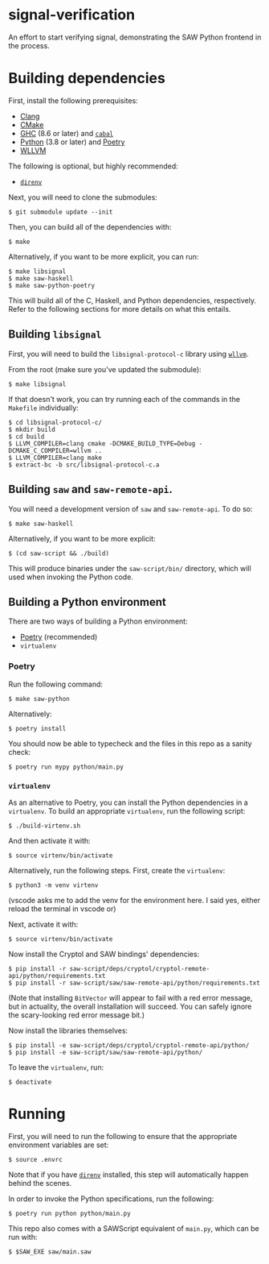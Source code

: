 # signal-verification

An effort to start verifying signal, demonstrating the SAW Python frontend in the process.

# Building dependencies

First, install the following prerequisites:

* [Clang](https://clang.llvm.org/)
* [CMake](https://cmake.org/)
* [GHC](https://www.haskell.org/ghc/) (8.6 or later) and [`cabal`](https://www.haskell.org/cabal/)
* [Python](https://www.python.org/) (3.8 or later) and [Poetry](https://python-poetry.org/)
* [WLLVM](https://github.com/travitch/whole-program-llvm)

The following is optional, but highly recommended:

* [`direnv`](https://direnv.net/)

Next, you will need to clone the submodules:

```
$ git submodule update --init
```

Then, you can build all of the dependencies with:

```
$ make
```

Alternatively, if you want to be more explicit, you can run:

```
$ make libsignal
$ make saw-haskell
$ make saw-python-poetry
```

This will build all of the C, Haskell, and Python dependencies, respectively.
Refer to the following sections for more details on what this entails.

## Building `libsignal`

First, you will need to build the `libsignal-protocol-c` library using
[`wllvm`](https://github.com/travitch/whole-program-llvm).

From the root (make sure you've updated the submodule):

```
$ make libsignal
```

If that doesn't work, you can try running each of the commands in the `Makefile` individually:

```
$ cd libsignal-protocol-c/
$ mkdir build
$ cd build
$ LLVM_COMPILER=clang cmake -DCMAKE_BUILD_TYPE=Debug -DCMAKE_C_COMPILER=wllvm ..
$ LLVM_COMPILER=clang make
$ extract-bc -b src/libsignal-protocol-c.a
```

## Building `saw` and `saw-remote-api`.

You will need a development version of `saw` and `saw-remote-api`. To do so:

```
$ make saw-haskell
```

Alternatively, if you want to be more explicit:

```
$ (cd saw-script && ./build)
```

This will produce binaries under the `saw-script/bin/` directory, which will
used when invoking the Python code.

## Building a Python environment

There are two ways of building a Python environment:

* [Poetry](https://python-poetry.org/) (recommended)
* `virtualenv`

### Poetry

Run the following command:

```
$ make saw-python
```

Alternatively:

```
$ poetry install
```

You should now be able to typecheck and the files in this repo as a sanity
check:

```
$ poetry run mypy python/main.py
```

### `virtualenv`

As an alternative to Poetry, you can install the Python dependencies in a
`virtualenv`. To build an appropriate `virtualenv`, run the following script:

```
$ ./build-virtenv.sh
```

And then activate it with:

```
$ source virtenv/bin/activate
```

Alternatively, run the following steps. First, create the `virtualenv`:

```
$ python3 -m venv virtenv
```

(vscode asks me to add the venv for the environment here. I said yes, either reload the terminal in vscode or)

Next, activate it with:

```
$ source virtenv/bin/activate
```

Now install the Cryptol and SAW bindings' dependencies:

```
$ pip install -r saw-script/deps/cryptol/cryptol-remote-api/python/requirements.txt
$ pip install -r saw-script/saw/saw-remote-api/python/requirements.txt
```

(Note that installing `BitVector` will appear to fail with a red error message,
but in actuality, the overall installation will succeed. You can safely ignore
the scary-looking red error message bit.)

Now install the libraries themselves:

```
$ pip install -e saw-script/deps/cryptol/cryptol-remote-api/python/
$ pip install -e saw-script/saw/saw-remote-api/python/
```

To leave the `virtualenv`, run:

```
$ deactivate
```

# Running

First, you will need to run the following to ensure that the appropriate
environment variables are set:

```
$ source .envrc
```

Note that if you have [`direnv`](https://direnv.net/) installed, this step will
automatically happen behind the scenes.

In order to invoke the Python specifications, run the following:

```
$ poetry run python python/main.py
```

This repo also comes with a SAWScript equivalent of `main.py`, which can be
run with:

```
$ $SAW_EXE saw/main.saw
```
